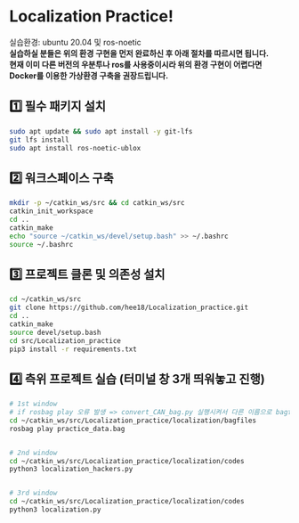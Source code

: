 # Localization Practice!  
실습환경: ubuntu 20.04 및 ros-noetic  
**실습하실 분들은 위의 환경 구현을 먼저 완료하신 후 아래 절차를 따르시면 됩니다.  
현재 이미 다른 버전의 우분투나 ros를 사용중이시라 위의 환경 구현이 어렵다면 Docker를 이용한 가상환경 구축을 권장드립니다.**   

## 1️⃣ 필수 패키지 설치
```bash
sudo apt update && sudo apt install -y git-lfs  
git lfs install
sudo apt install ros-noetic-ublox
```


## 2️⃣ 워크스페이스 구축
```bash
mkdir -p ~/catkin_ws/src && cd catkin_ws/src  
catkin_init_workspace
cd ..
catkin_make
echo "source ~/catkin_ws/devel/setup.bash" >> ~/.bashrc
source ~/.bashrc
```


## 3️⃣ 프로젝트 클론 및 의존성 설치
```bash
cd ~/catkin_ws/src  
git clone https://github.com/hee18/Localization_practice.git     
cd ..    
catkin_make  
source devel/setup.bash
cd src/Localization_practice
pip3 install -r requirements.txt
```


## 4️⃣ 측위 프로젝트 실습 (터미널 창 3개 띄워놓고 진행)
```bash
# 1st window
# if rosbag play 오류 발생 => convert_CAN_bag.py 실행시켜서 다른 이름으로 bagfile 저장하고 다시 play
cd ~/catkin_ws/src/Localization_practice/localization/bagfiles
rosbag play practice_data.bag


# 2nd window
cd ~/catkin_ws/src/Localization_practice/localization/codes
python3 localization_hackers.py


# 3rd window
cd ~/catkin_ws/src/Localization_practice/localization/codes
python3 localization.py
```
